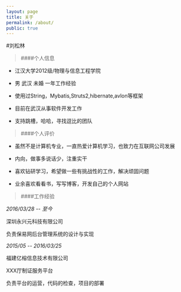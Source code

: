 ```yaml
---
layout: page
title: 关于
permalink: /about/
public: true
---
```


#刘松林

> ####个人信息

- 江汉大学2012级/物理与信息工程学院

-  男 武汉 未婚  一年工作经验

- 使用过String，Mybatis,Struts2,hibernate,avlon等框架

- 目前在武汉从事软件开发工作

- 支持跳槽，哈哈，寻找逗比的团队

> ####个人评价

- 虽然不是计算机专业，一直热爱计算机学习，也致力在互联网公司发展

- 内向，做事多说话少，注重实干

- 喜欢钻研学习，希望做一些有挑战性的工作，解决顽固问题

- 业余喜欢看看书，写写博客，开发自己的个人网站

> ####工作经验

*2016/03/28  --  至今*  
 
深圳永兴元科技有限公司

负责保易网后台管理系统的设计与实现


*2015/05  -- 2016/03/25*

福建亿榕信息技术有限公司

XXX厅制证服务平台

负责平台的运营，代码的检查，项目的部署


